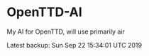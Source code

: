 # OpenTTD-AI
My AI for OpenTTD, will use primarily air

Latest backup: Sun Sep 22 15:34:01 UTC 2019
